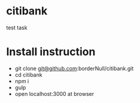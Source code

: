 # citibank
test task

# Install instruction

* git clone git@github.com:borderNull/citibank.git
* cd citibank 
* npm i
* gulp
* open localhost:3000 at browser 
